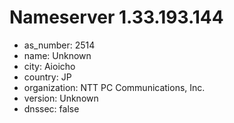 # Nameserver 1.33.193.144

* as_number: 2514
* name: Unknown
* city: Aioicho
* country: JP
* organization: NTT PC Communications, Inc.
* version: Unknown
* dnssec: false
